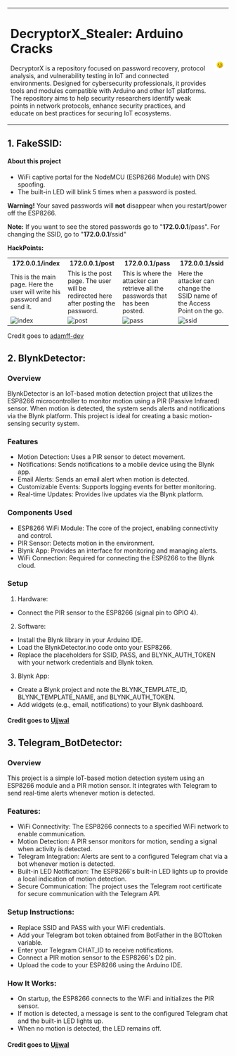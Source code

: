 <table>
  <tr>
    <td>

# DecryptorX_Stealer: Arduino Cracks

DecryptorX is a repository focused on password recovery, protocol analysis, and vulnerability testing in IoT and connected environments. Designed for cybersecurity professionals, it provides tools and modules compatible with Arduino and other IoT platforms. The repository aims to help security researchers identify weak points in network protocols, enhance security practices, and educate on best practices for securing IoT ecosystems.

</td>
    <td>
      <img src="https://github.com/UjjwalSaini07/DecryptorX_Stealer/blob/main/ArdiunoCrack/assests/ReadmeAssests/HackerEmoji.png?raw=true">
    </td>
  </tr>
</table>

## 1. FakeSSID:

#### **About this project**
- WiFi captive portal for the NodeMCU (ESP8266 Module) with DNS spoofing.
- The built-in LED will blink 5 times when a password is posted.

<b>Warning!</b> Your saved passwords will **not** disappear when you restart/power off the ESP8266.

<b>Note:</b> If you want to see the stored passwords go to "**172.0.0.1**<a>/pass</a>". For changing the SSID, go to "**172.0.0.1**<a>/ssid</a>"

**HackPoints:**
<table>
  <tr>
    <th>172.0.0.1/index</th>
    <th>172.0.0.1/post</th> 
    <th>172.0.0.1/pass</th>
    <th>172.0.0.1/ssid</th>
  </tr>
  <tr>
    <td>This is the main page. Here the user will write his password and send it.</td>
    <td>This is the post page. The user will be redirected here after posting the password.</td>
    <td>This is where the attacker can retrieve all the passwords that has been posted.</td>
    <td>Here the attacker can change the SSID name of the Access Point on the go.</td>
  </tr>
  <tr>
    <td><img width="200px" src="https://raw.githubusercontent.com/BlueArduino20/ESP8266_WiFi_Captive_Portal/master/src/1_Index_2.jpg" title="index"></td>
    <td><img width="200px" src="https://raw.githubusercontent.com/BlueArduino20/ESP8266_WiFi_Captive_Portal/master/src/2_Post.jpg" title="post"></td>
    <td><img width="200px" src="https://raw.githubusercontent.com/BlueArduino20/ESP8266_WiFi_Captive_Portal/master/src/3_Pass.jpg" title="pass"></td>
<td><img width="200px" src="https://raw.githubusercontent.com/BlueArduino20/ESP8266_WiFi_Captive_Portal/master/src/4_ssid.jpg" title="ssid"></td>
  </tr>
</table>

Credit goes to [adamff-dev](https://github.com/adamff-dev/ESP8266-Captive-Portal)

## 2. BlynkDetector:

### **Overview**
BlynkDetector is an IoT-based motion detection project that utilizes the ESP8266 microcontroller to monitor motion using a PIR (Passive Infrared) sensor. When motion is detected, the system sends alerts and notifications via the Blynk platform. This project is ideal for creating a basic motion-sensing security system.

### **Features**
- Motion Detection: Uses a PIR sensor to detect movement.
- Notifications: Sends notifications to a mobile device using the Blynk app.
- Email Alerts: Sends an email alert when motion is detected.
- Customizable Events: Supports logging events for better monitoring.
- Real-time Updates: Provides live updates via the Blynk platform.

### **Components Used**
- ESP8266 WiFi Module: The core of the project, enabling connectivity and control.
- PIR Sensor: Detects motion in the environment.
- Blynk App: Provides an interface for monitoring and managing alerts.
- WiFi Connection: Required for connecting the ESP8266 to the Blynk cloud.

### Setup
1. Hardware:
- Connect the PIR sensor to the ESP8266 (signal pin to GPIO 4).
2. Software:
- Install the Blynk library in your Arduino IDE.
- Load the BlynkDetector.ino code onto your ESP8266.
- Replace the placeholders for SSID, PASS, and BLYNK_AUTH_TOKEN with your network credentials and Blynk token.
3. Blynk App:
- Create a Blynk project and note the BLYNK_TEMPLATE_ID, BLYNK_TEMPLATE_NAME, and BLYNK_AUTH_TOKEN.
- Add widgets (e.g., email, notifications) to your Blynk dashboard.

#### Credit goes to [Ujjwal](https://github.com/UjjwalSaini07)

## 3. Telegram_BotDetector:

### Overview
This project is a simple IoT-based motion detection system using an ESP8266 module and a PIR motion sensor. It integrates with Telegram to send real-time alerts whenever motion is detected.

### Features:
- WiFi Connectivity: The ESP8266 connects to a specified WiFi network to enable communication.
- Motion Detection: A PIR sensor monitors for motion, sending a signal when activity is detected.
- Telegram Integration: Alerts are sent to a configured Telegram chat via a bot whenever motion is detected.
- Built-in LED Notification: The ESP8266's built-in LED lights up to provide a local indication of motion detection.
- Secure Communication: The project uses the Telegram root certificate for secure communication with the Telegram API.

### Setup Instructions:
- Replace SSID and PASS with your WiFi credentials.
- Add your Telegram bot token obtained from BotFather in the BOTtoken variable.
- Enter your Telegram CHAT_ID to receive notifications.
- Connect a PIR motion sensor to the ESP8266's D2 pin.
- Upload the code to your ESP8266 using the Arduino IDE.

### How It Works:
- On startup, the ESP8266 connects to the WiFi and initializes the PIR sensor.
- If motion is detected, a message is sent to the configured Telegram chat and the built-in LED lights up.
- When no motion is detected, the LED remains off.

#### Credit goes to [Ujjwal](https://github.com/UjjwalSaini07)
